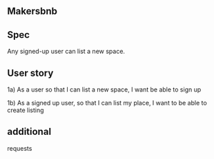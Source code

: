 Makersbnb
------

## Spec
Any signed-up user can list a new space.



## User story
1a) As a user so that I can list a new space, I want be able to sign up

1b) As a signed up user, so that I can list my place, I want to be able to create listing




## additional 

requests


